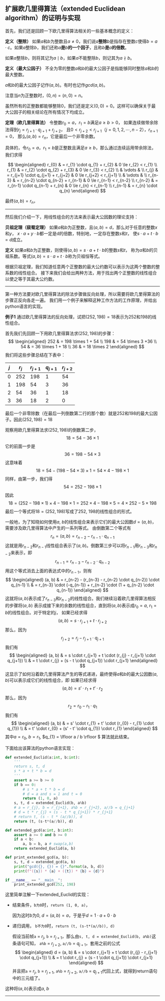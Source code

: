 ## 扩展欧几里得算法（extended Euclidean algorithm）的证明与实现

首先，我们还是回顾一下欧几里得算法相关的一些基本概念的定义：

**定义（整除）** 如果$a$和$b$为整数且$a \neq 0$，我们说$a$**整除**$b$是指存在整数$c$使得$b = a \cdot c$。如果$a$整除$b$，我们还称$a$**是**$b$**的一个因子**，且称$b$**是**$a$**的倍数**。

如果$a$整除$b$，则将其记为$a \mid b$，如果$a$不能整除$b$，则记其为$a \nmid b$。


**定义（最大公因子）** 不全为零的整数$a$和$b$的最大公因子是指能够同时整除$a$和$b$的最大整数。

$a$和$b$的最大公因子记作$(a, b)$。有时也记作$gcd(a, b)$。

注意当$n$为正整数时，$(0, n) = (n, 0) = n$。

虽然所有的正整数都能够整除$0$，我们还是定义$(0, 0) = 0$。这样可以确保关于最大公因子的相关结论在所有情况下均成立。


**定理（欧几里得算法）** 令整数$r_{0} = a$，$r_{1} = b$满足$a \ge b > 0$，
如果连续做带余除法得到$r_{j} = r_{j+1} \cdot q_{j+1} + r_{j+2}$，
且$0 < r_{j+2}  < r_{j+1}$（$j = 0, 1, 2, \cdots, n-2$），$r_{n+1} = 0$，
那么$(a, b) = r_{n}$，它是最后一个非零余数。

具体的，令$r_{0} = a$，$r_{1} = b$是正整数且满足$a \ge b$，那么通过连续运用带余除法，我们求得

$$
\begin{aligned}
  r_{0} & = r_{1} \cdot q_{1} + r_{2}           & 0 \le r_{2} < r_{1} \\
  r_{1} & = r_{2} \cdot q_{2} + r_{3}           & 0 \le r_{3} < r_{2} \\
        & \vdots                                & \\
  r_{j} & = r_{j+1} \cdot q_{j+1} + r_{j+2}     & 0 \le r_{j+2} < r_{j+1} \\
        & \vdots                                & \\
r_{n-3} & = r_{n-2} \cdot q_{n-2} + r_{n-1}     & 0 \le r_{n-1} < r_{n-2} \\
r_{n-2} & = r_{n-1} \cdot q_{n-1} + r_{n}       & 0 \le r_{n} < r_{n-1} \\
r_{n-1} & = r_{n} \cdot q_{n}
\end{aligned}
$$

最终$(a, b) = r_{n}$，

- - -

然后我们介绍一下，用线性组合的方法来表示最大公因数的理论支持：

**贝祖定理（裴蜀定理）** 如果$a$和$b$为正整数，且$(a, b) = d$，那么对于任意的整数$x$和$y$，
$x \cdot a + y \cdot b$都一定是d的倍数，特别地，一定存在整数$s$和$t$，
使$s \cdot a + t \cdot b = d$成立。

**定义** 如果$a$和$b$为正整数，则使得$(a, b) = s \cdot a + t \cdot b$的整数$s$和$t$，
称为$a$和$b$的贝祖系数。等式$(a, b) = s \cdot a + t \cdot b$称为贝祖恒等式。

根据贝祖定理，我们知道任意两个正整数的最大公约数可以表示为这两个整数的整系数的线性组合。
接下来我们会给出两种方法，用于找出两个正整数的线性组合以使之等于其最大公约数。

- - -

第一种方法要对欧几里得算法的除法步骤做反向处理，所以需要将欧几里得算法的步骤正反向各走一遍。
我们用一个例子来解释这种工作方法的工作原理，并给出python语言的实现。

**例子1** 通过欧几里得算法的反向处理，试把$(252, 198) = 18$表示为$252$和$198$的线性组合。

首先我们先回顾一下用欧几里得算法求$(252, 198)$的步骤：
$$
\begin{aligned}
252 & = 198 \times 1 + 54 \\
198 & = 54 \times 3 +36 \\
 54 & = 36 \times 1 + 18 \\
 36 & = 18 \times 2
\end{aligned}
$$
我们将这些步骤总结在下表中：

| $j$  | $r_{j}$ | $r_{j+1}$ | $q_{j+1}$ | $r_{j+2}$ |
| ---- | ------- | --------- | --------- | --------- |
| 0    | 252     | 198       | 1         | 54        |
| 1    | 198     | 54        | 3         | 36        |
| 2    | 54      | 36        | 1         | 18        |
| 3    | 36      | 18        | 2         | 0         |

最后一个非零除数（在最后一列倒数第二行的那个数）就是252和198的最大公因子。因此$(252, 198) = 18$

观察用欧几里得算法求$(252, 198)$的倒数第二步，
$$
18 = 54 - 36 \times 1 
$$
它的前面一步是
$$
36 = 198 - 54 \times 3
$$
这意味着
$$
18 = 54 - (198 - 54 \times 3) \times 1 = 54 \times 4 - 198 \times 1
$$
同样，由第一步，我们得
$$
54 = 252 - 198 \times 1 
$$
因此
$$
18 = (252 - 198 \times 1) \times 4 - 198 \times 1 = 252 \times 4 - 198 \times 5 = 4 \times 252 - 5 \times 198
$$
最后一个等式将$18 = (252, 198)$写成了$252$, $198$的线性组合的形式。

一般地，为了知晓如何使用$a$, $b$的线性组合来表示它们的最大公因数$d = (a, b)$，需要涉及欧几里得算法中产生的一系列等式。
由倒数第二个等式有
$$
r_{n} = (a, b) = r_{n-2} - r_{n-1} \cdot q_{n-1}
$$
这就是用$r_{n-2}$和$r_{n-1}$线性组合表示了$(a, b)$。倒数第三步可以将$r_{n-1}$用$r_{n-3}$和$r_{n-2}$来表示，即
$$
r_{n-1} = r_{n-3} - r_{n-2} \cdot q_{n-2}
$$
用这个等式消去上面的表达式中的$r_{n-1}$，则有
$$
\begin{aligned}
(a, b) & = r_{n-2} - (r_{n-3} - r_{n-2} \cdot q_{n-2}) \cdot q_{n-1} \\
       & = r_{n-3} \cdot (-q_{n-1}) + r_{n-2} \cdot (1 + q_{n-2} \cdot q_{n-1})
\end{aligned}
$$
这就将$(a, b)$表示成了$r_{n-3}$和$r_{n-2}$的线性组合。我们继续沿着欧几里得算法相反的步骤将$(a, b)$
表示成接下来的余数的线性组合，直到将$(a, b)$表示成$r_{0} = a$, $r_{1} = b$的线性组合。对于特定的$j$，
如果已经求得
$$
(a, b) = s \cdot r_{j+1} + t \cdot r_{j+2}
$$
那么，因为
$$
    r_{j+2} = r_{j} - r_{j+1} \cdot q_{j+1}
$$
我们有
$$
\begin{aligned}
(a, b) & = s \cdot r_{j+1} + t \cdot (r_{j} - r_{j+1} \cdot q_{j+1}) \\
       & = t \cdot r_{j} + (s - t \cdot q_{j+1}) \cdot r_{j+1}
\end{aligned}
$$
这显示了如何沿着欧几里得算法产生的等式递进，最终使得$a$和$b$的最大公因数$(a, b)$可以表示成它们的线性组合，即
如果已经求得
$$
(a, b) = s' \cdot r_{1} + t' \cdot r_{2}
$$
那么，因为
$$
    r_{2} = r_{0} - r_{1} \cdot q_{1}
$$
我们有
$$
\begin{aligned}
(a, b) & = s' \cdot r_{1} + t' \cdot (r_{0} - r_{1} \cdot q_{1}) \\
       & = t' \cdot r_{0} + (s' - t' \cdot q_{1}) \cdot r_{1}
\end{aligned}
$$
其中$a = r_{0}$, $b = r_{1}$, $q_{1} = \lfloor a / b \rfloor $ 算法就此结束。

下面给出该算法的python语言实现：

```python
def extended_Euclid(a:int, b:int):
    ''' 
    return s, t, d
    s * a + t * b = d
    '''
    assert a >= b >= 0
    if b == 0:
        # s * a + t * b = d
        # d = a and s = 1 and t = 0
        return (1, 0, a)
    s, t, d = extended_Euclid(b, a%b)
    # a = r_{j}, b = r_{j+1}, a%b = r_{j+2}, a//b = q_{j+1}
    # d = t * r_{j} + (s - t * q_{j+1}) * r_{j+1}
    # return t, (s - t * (a//b)), d
    return (t, (s-t*(a//b)), d)

def extended_gcd(a:int, b:int):
    assert a >= 0 and b >= 0
    if a < b:
        a, b = b, a # swap(a,b)
    return extended_Euclid(a, b)

def print_extended_gcd(a, b):
    s, t, d = extended_gcd(a, b)
    print("gcd({}, {}) = {}".format(a, b, d))
    print(f"({s}) * {a} + ({t}) * {b} = {d}")

if __name__ == "__main__":
    print_extended_gcd(252, 198)
```

这里简单注解一下extended_Euclid的实现：

- 结束条件，`b为0`时，`return (1, 0, a)`，

    因为这时$b$为$0$, $d = (a, b) = a$，于是乎$d = 1 \cdot a + 0 \cdot b$

- 递归调用， `b不为0`时，`return (t, (s-t*(a//b)), d)`

    假设当前帧`a` = $r_{j}$, `b` = $r_{j+1}$，那么由`s, t, d = extended_Euclid(b, a%b)`这条语句可知，
    `a%b` = $r_{j+2}$, `a//b` = $q_{j+1}$，套用之前的公式
    $$
    \begin{aligned}
    d = (a, b) & = s \cdot r_{j+1} + t \cdot (r_{j} - r_{j+1} \cdot q_{j+1}) \\
               & = t \cdot r_{j} + (s - t \cdot q_{j+1}) \cdot r_{j+1}
    \end{aligned}
    $$
    并且把`a` = $r_{j}$, `b` = $r_{j+1}$, `a%b` = $r_{j+2}$, `a//b` = $q_{j+1}$代回上式，就得到return语句中的三元组了。

这种将$(a, b)$表示成$a$, $b$
- - -

